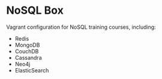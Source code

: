 # NoSQL Box

Vagrant configuration for NoSQL training courses, including:

* Redis
* MongoDB
* CouchDB
* Cassandra
* Neo4j
* ElasticSearch

